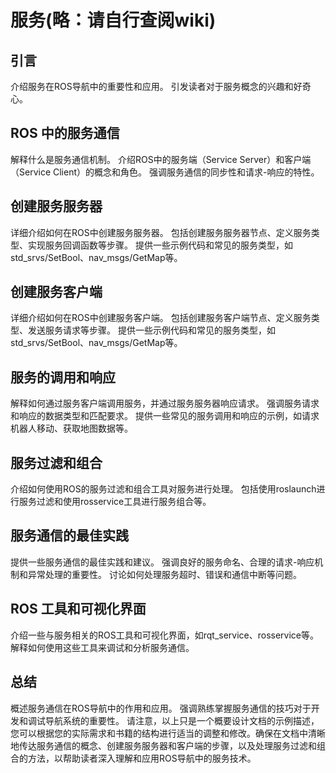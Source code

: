 # 服务(略：请自行查阅wiki)

## 引言

介绍服务在ROS导航中的重要性和应用。
引发读者对于服务概念的兴趣和好奇心。

## ROS 中的服务通信

解释什么是服务通信机制。
介绍ROS中的服务端（Service Server）和客户端（Service Client）的概念和角色。
强调服务通信的同步性和请求-响应的特性。

## 创建服务服务器

详细介绍如何在ROS中创建服务服务器。
包括创建服务服务器节点、定义服务类型、实现服务回调函数等步骤。
提供一些示例代码和常见的服务类型，如std_srvs/SetBool、nav_msgs/GetMap等。
## 创建服务客户端

详细介绍如何在ROS中创建服务客户端。
包括创建服务客户端节点、定义服务类型、发送服务请求等步骤。
提供一些示例代码和常见的服务类型，如std_srvs/SetBool、nav_msgs/GetMap等。

## 服务的调用和响应

解释如何通过服务客户端调用服务，并通过服务服务器响应请求。
强调服务请求和响应的数据类型和匹配要求。
提供一些常见的服务调用和响应的示例，如请求机器人移动、获取地图数据等。

## 服务过滤和组合

介绍如何使用ROS的服务过滤和组合工具对服务进行处理。
包括使用roslaunch进行服务过滤和使用rosservice工具进行服务组合等。

## 服务通信的最佳实践

提供一些服务通信的最佳实践和建议。
强调良好的服务命名、合理的请求-响应机制和异常处理的重要性。
讨论如何处理服务超时、错误和通信中断等问题。

## ROS 工具和可视化界面

介绍一些与服务相关的ROS工具和可视化界面，如rqt_service、rosservice等。
解释如何使用这些工具来调试和分析服务通信。

## 总结

概述服务通信在ROS导航中的作用和应用。
强调熟练掌握服务通信的技巧对于开发和调试导航系统的重要性。
请注意，以上只是一个概要设计文档的示例描述，您可以根据您的实际需求和书籍的结构进行适当的调整和修改。确保在文档中清晰地传达服务通信的概念、创建服务服务器和客户端的步骤，以及处理服务过滤和组合的方法，以帮助读者深入理解和应用ROS导航中的服务技术。
